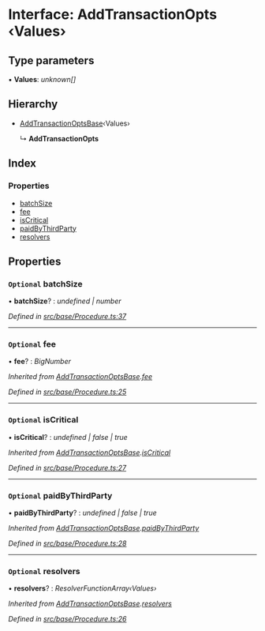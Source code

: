 # Interface: AddTransactionOpts ‹**Values**›

## Type parameters

▪ **Values**: *unknown[]*

## Hierarchy

* [AddTransactionOptsBase](addtransactionoptsbase.md)‹Values›

  ↳ **AddTransactionOpts**

## Index

### Properties

* [batchSize](addtransactionopts.md#optional-batchsize)
* [fee](addtransactionopts.md#optional-fee)
* [isCritical](addtransactionopts.md#optional-iscritical)
* [paidByThirdParty](addtransactionopts.md#optional-paidbythirdparty)
* [resolvers](addtransactionopts.md#optional-resolvers)

## Properties

### `Optional` batchSize

• **batchSize**? : *undefined | number*

*Defined in [src/base/Procedure.ts:37](https://github.com/PolymathNetwork/polymesh-sdk/blob/bf2b7a12/src/base/Procedure.ts#L37)*

___

### `Optional` fee

• **fee**? : *BigNumber*

*Inherited from [AddTransactionOptsBase](addtransactionoptsbase.md).[fee](addtransactionoptsbase.md#optional-fee)*

*Defined in [src/base/Procedure.ts:25](https://github.com/PolymathNetwork/polymesh-sdk/blob/bf2b7a12/src/base/Procedure.ts#L25)*

___

### `Optional` isCritical

• **isCritical**? : *undefined | false | true*

*Inherited from [AddTransactionOptsBase](addtransactionoptsbase.md).[isCritical](addtransactionoptsbase.md#optional-iscritical)*

*Defined in [src/base/Procedure.ts:27](https://github.com/PolymathNetwork/polymesh-sdk/blob/bf2b7a12/src/base/Procedure.ts#L27)*

___

### `Optional` paidByThirdParty

• **paidByThirdParty**? : *undefined | false | true*

*Inherited from [AddTransactionOptsBase](addtransactionoptsbase.md).[paidByThirdParty](addtransactionoptsbase.md#optional-paidbythirdparty)*

*Defined in [src/base/Procedure.ts:28](https://github.com/PolymathNetwork/polymesh-sdk/blob/bf2b7a12/src/base/Procedure.ts#L28)*

___

### `Optional` resolvers

• **resolvers**? : *ResolverFunctionArray‹Values›*

*Inherited from [AddTransactionOptsBase](addtransactionoptsbase.md).[resolvers](addtransactionoptsbase.md#optional-resolvers)*

*Defined in [src/base/Procedure.ts:26](https://github.com/PolymathNetwork/polymesh-sdk/blob/bf2b7a12/src/base/Procedure.ts#L26)*

